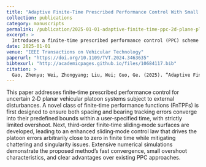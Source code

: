 ```yaml
---
title: "Adaptive Finite‑Time Prescribed Performance Control With Small Overshoot for Uncertain 2-D Plane Vehicular Platoons"
collection: publications
category: manuscripts
permalink: /publication/2025‑01‑01‑adaptive‑finite‑time‑ppc‑2d‑plane‑platoons
excerpt: >
  Introduces a finite‑time prescribed performance control (PPC) scheme with small overshoot for 2‑D planar vehicular platoons under uncertainty and disturbances, ensuring rapid convergence of both spacing and bearing errors.
date: 2025-01-01
venue: "IEEE Transactions on Vehicular Technology"
paperurl: "https://doi.org/10.1109/TVT.2024.3463635"
bibtexurl: "http://academicpages.github.io/files/10684117.bib"
citation: >
  Gao, Zhenyu; Wei, Zhongyang; Liu, Wei; Guo, Ge. (2025). “Adaptive Finite‑Time Prescribed Performance Control With Small Overshoot for Uncertain 2-D Plane Vehicular Platoons.” *IEEE Transactions on Vehicular Technology*, 74(1), 587–598.
---
```

This paper addresses finite‑time prescribed performance control for uncertain 2‑D planar vehicular platoon systems subject to external disturbances. A novel class of finite‑time performance functions (FnTPFs) is first designed to ensure both spacing and bearing tracking errors converge into their predefined bounds within a user‑specified time, with strictly limited overshoot. Next, third‑order finite‑time sliding‑mode surfaces are developed, leading to an enhanced sliding‑mode control law that drives the platoon errors arbitrarily close to zero in finite time while mitigating chattering and singularity issues. Extensive numerical simulations demonstrate the proposed method’s fast convergence, small overshoot characteristics, and clear advantages over existing PPC approaches.
